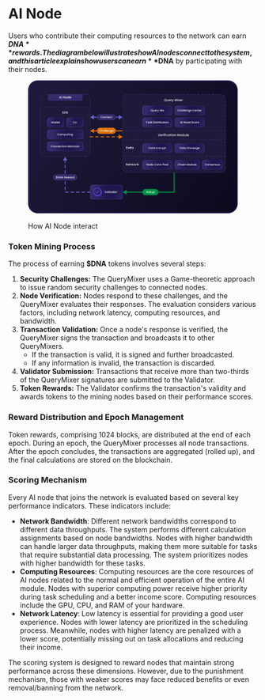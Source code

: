 # AI Node

Users who contribute their computing resources to the network can earn **$DNA** rewards. The diagram below illustrates how AI nodes connect to the system, and this article explains how users can earn **$DNA** by participating with their nodes.

<figure><img src="../../../.gitbook/assets/Asset 43@300x (5).png" alt=""><figcaption><p>How AI Node interact</p></figcaption></figure>

### Token Mining Process

The process of earning **$DNA** tokens involves several steps:

1. **Security Challenges:** The QueryMixer uses a Game-theoretic approach to issue random security challenges to connected nodes.
2. **Node Verification:** Nodes respond to these challenges, and the QueryMixer evaluates their responses. The evaluation considers various factors, including network latency, computing resources, and bandwidth.
3. **Transaction Validation:** Once a node's response is verified, the QueryMixer signs the transaction and broadcasts it to other QueryMixers.
   * If the transaction is valid, it is signed and further broadcasted.
   * If any information is invalid, the transaction is discarded.
4. **Validator Submission:** Transactions that receive more than two-thirds of the QueryMixer signatures are submitted to the Validator.
5. **Token Rewards:** The Validator confirms the transaction's validity and awards tokens to the mining nodes based on their performance scores.

### Reward Distribution and Epoch Management

Token rewards, comprising 1024 blocks, are distributed at the end of each epoch. During an epoch, the QueryMixer processes all node transactions. After the epoch concludes, the transactions are aggregated (rolled up), and the final calculations are stored on the blockchain.

### Scoring Mechanism

Every AI node that joins the network is evaluated based on several key performance indicators. These indicators include:

* **Network Bandwidth**: Different network bandwidths correspond to different data throughputs. The system performs different calculation assignments based on node bandwidths. Nodes with higher bandwidth can handle larger data throughputs, making them more suitable for tasks that require substantial data processing. The system prioritizes nodes with higher bandwidth for these tasks.
* **Computing Resources**: Computing resources are the core resources of AI nodes related to the normal and efficient operation of the entire AI module. Nodes with superior computing power receive higher priority during task scheduling and a better income score. Computing resources include the GPU, CPU, and RAM of your hardware.
* **Network Latency**: Low latency is essential for providing a good user experience. Nodes with lower latency are prioritized in the scheduling process. Meanwhile, nodes with higher latency are penalized with a lower score, potentially missing out on task allocations and reducing their income.

The scoring system is designed to reward nodes that maintain strong performance across these dimensions. However, due to the punishment mechanism, those with weaker scores may face reduced benefits or even removal/banning from the network.
